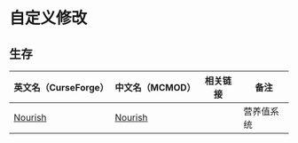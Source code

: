 # 自定义修改

## 生存

| 英文名（CurseForge）                                            | 中文名（MCMOD）                                 | 相关链接 | 备注       |
| --------------------------------------------------------------- | ----------------------------------------------- | -------- | ---------- |
| [Nourish](https://www.curseforge.com/minecraft/mc-mods/nourish) | [Nourish](https://www.mcmod.cn/class/6225.html) |          | 营养值系统 |
